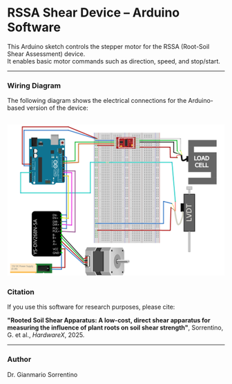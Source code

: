 # RSSA Shear Device – Arduino Software

This Arduino sketch controls the stepper motor for the RSSA (Root-Soil Shear Assessment) device.  
It enables basic motor commands such as direction, speed, and stop/start.

---
### Wiring Diagram

The following diagram shows the electrical connections for the Arduino-based version of the device:

![Wiring diagram for Arduino setup](wiring_diagram_Arduino.PNG)
---

### Citation
If you use this software for research purposes, please cite:

**"Rooted Soil Shear Apparatus: A low-cost, direct shear apparatus for measuring the influence of plant roots on soil shear strength"**, Sorrentino, G. et al., *HardwareX*, 2025.

---

### Author
Dr. Gianmario Sorrentino
